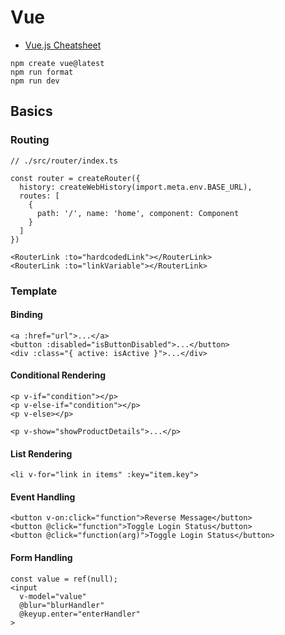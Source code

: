 # Vue

- [Vue.js Cheatsheet](https://devhints.io/vue)

```
npm create vue@latest
npm run format
npm run dev
```

## Basics

### Routing

```
// ./src/router/index.ts

const router = createRouter({
  history: createWebHistory(import.meta.env.BASE_URL),
  routes: [
    {
      path: '/', name: 'home', component: Component
    }
  ]
})

```

```
<RouterLink :to="hardcodedLink"></RouterLink>
<RouterLink :to="linkVariable"></RouterLink>
```

### Template

#### Binding

```
<a :href="url">...</a>
<button :disabled="isButtonDisabled">...</button>
<div :class="{ active: isActive }">...</div>
```

#### Conditional Rendering

```
<p v-if="condition"></p>
<p v-else-if="condition"></p>
<p v-else></p>
```

```
<p v-show="showProductDetails">...</p>
```

#### List Rendering

```
<li v-for="link in items" :key="item.key">
```

#### Event Handling

```
<button v-on:click="function">Reverse Message</button>
<button @click="function">Toggle Login Status</button>
<button @click="function(arg)">Toggle Login Status</button>
```

#### Form Handling

```
const value = ref(null);
<input
  v-model="value"
  @blur="blurHandler"
  @keyup.enter="enterHandler"
>
```
